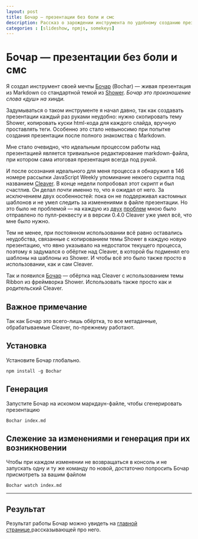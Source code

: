 ```yaml
---
layout: post
title: Бочар — презентации без боли и смс
description: Рассказ о зарождении инструмента по удобному созданию презентаций
categories : [slideshow, npmjs, somekeys]
---
```


Бочар — презентации без боли и смс
============================================================

Я создал инструмент своей мечты [Бочар][111] (Bochar) — живая
презентация из Markdown со стандартной темой из [Shower][1]. *Бочар
это произношение слова «душ» на хинди.*

Задумываться о таком инструменте я начал давно, так как создавать
презентации каждый раз руками неудобно: нужно скопировать тему
Shower, копировать куски html-кода для каждого слайда, вручную
проставлять теги. Особенно это стало невыносимо при попытке создания
презентации после полного знакомства с Markdown.

Мне стало очевидно, что идеальным процессом работы над презентацией
является тривиальное редактирование markdown-файла, при котором сама
итоговая презентация всегда под рукой.

И после осознания идеального для меня процесса я обнаружил в 146
номере рассылки JavaScript Weekly упоминание некоего скрипта под
названием [Cleaver][2]. В конце недели попробовал этот скрипт и
был счастлив. Он делал *почти* именно то, что я ожидал от него. За
исключением двух особенностей: пока он не поддерживал кастомных
шаблонов и не умел следить за изменениями в файле презентации. Но это
было не проблемой — на каждую из [двух][3] [проблем][4] мною было
отправлено по пулл-реквесту и в версии 0.4.0 Cleaver уже умел всё,
что мне было нужно.

Тем не менее, при постоянном использовании всё равно оставались
неудобства, связанные с копированием темы Shower в каждую новую
презентацию, что явно указывало на недостаток текущего процесса,
поэтому я задумался о обёртке над Cleaver, в которой бы подменял его
шаблоны на шаблоны из Shower. И чтобы всё это было также просто в
использовании, как и сам Cleaver.

Так и появился [Бочар][111] — обёртка над Cleaver c использованием
темы Ribbon из фреймворка Shower. Использовать также просто как и
родительский Cleaver.

## Важное примечание

Так как Бочар это всего-лишь обёртка, то все метаданные, обрабатываемые Cleaver, по-прежнему работают.

## Установка

Установите Бочар глобально.

    npm install -g Bochar

## Генерация

Запустите Бочар на искомом маркдаун-файле, чтобы сгенерировать
презентацию

    Bochar index.md

## Слежение за изменениями и генерация при их возникновении

Чтобы при каждом изменении не возвращаться в консоль и не запускать
одну и ту же команду по новой, достаточно попросить Бочар присмотреть
за вашим файлом

    Bochar watch index.md

----

## Результат

Результат работы Бочар можно увидеть на [главной странице][111],рассказывающей про него.


[1]: https://github.com/shower
[2]: https://github.com/jdan/cleaver "Cleaver"
[3]: https://github.com/jdan/cleaver/issues/41 "#41 advanced templating"
[4]: https://github.com/jdan/cleaver/issues/44 "#44 Watch for changes in target md-file and recompile the presentation"
[111]: http://matmuchrapna.github.io/bochar/ "Bochar"
